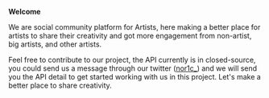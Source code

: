 <b>Welcome</b>
<br>

We are social community platform for Artists, here making a better place for artists to share their creativity and got more engagement from non-artist, big artists, and other artists.

Feel free to contribute to our project, the API currently is in closed-source, you could send us a message through our twitter ([nor1c_](https://twitter.com/nor1c_)) and we will send you the API detail to get started working with us in this project. Let's make a better place to share creativity.
